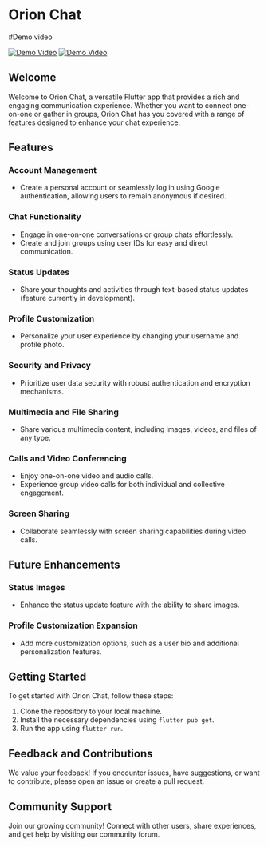 # Orion Chat

#Demo video

[![Demo Video](https://themayanagari.com/wp-content/uploads/2021/03/man-q-behka-re-behka-768x768.jpg)](https://drive.google.com/file/d/1ODf7BgJOCUcm69sYNTM7SEPHEqf4JoAM/preview)
[![Demo Video](https://encrypted-tbn0.gstatic.com/images?q=tbn:ANd9GcS2s1OYI3cdTd0mYIXWFRkvqjjcVUC4rCVPBICyufvmkDt94nHxVvfmvVtxESWO_P7NK1A&usqp=CAU)](https://drive.google.com/file/d/1ODf7BgJOCUcm69sYNTM7SEPHEqf4JoAM/preview)


## Welcome
Welcome to Orion Chat, a versatile Flutter app that provides a rich and engaging communication experience. Whether you want to connect one-on-one or gather in groups, Orion Chat has you covered with a range of features designed to enhance your chat experience.

## Features

### Account Management
- Create a personal account or seamlessly log in using Google authentication, allowing users to remain anonymous if desired.

### Chat Functionality
- Engage in one-on-one conversations or group chats effortlessly.
- Create and join groups using user IDs for easy and direct communication.

### Status Updates
- Share your thoughts and activities through text-based status updates (feature currently in development).

### Profile Customization
- Personalize your user experience by changing your username and profile photo.

### Security and Privacy
- Prioritize user data security with robust authentication and encryption mechanisms.

### Multimedia and File Sharing
- Share various multimedia content, including images, videos, and files of any type.

### Calls and Video Conferencing
- Enjoy one-on-one video and audio calls.
- Experience group video calls for both individual and collective engagement.

### Screen Sharing
- Collaborate seamlessly with screen sharing capabilities during video calls.

## Future Enhancements

### Status Images
- Enhance the status update feature with the ability to share images.

### Profile Customization Expansion
- Add more customization options, such as a user bio and additional personalization features.

## Getting Started

To get started with Orion Chat, follow these steps:

1. Clone the repository to your local machine.
2. Install the necessary dependencies using `flutter pub get`.
3. Run the app using `flutter run`.

## Feedback and Contributions

We value your feedback! If you encounter issues, have suggestions, or want to contribute, please open an issue or create a pull request.

## Community Support

Join our growing community! Connect with other users, share experiences, and get help by visiting our community forum.


